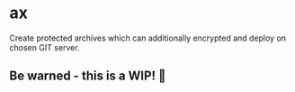 # ax

Create protected archives which can additionally encrypted and deploy on chosen GIT server.

## Be warned - this is a WIP! :rotating_light:
